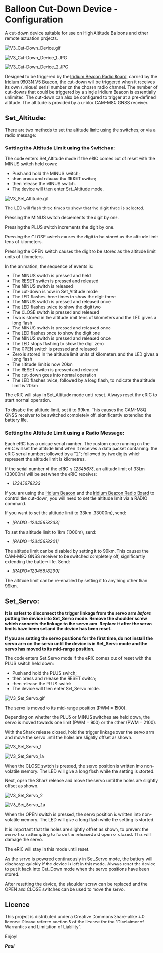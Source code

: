 # Balloon Cut-Down Device - Configuration

A cut-down device suitable for use on High Altitude Balloons and other remote actuation projects.

![V3_Cut-Down_Device.gif](https://github.com/PaulZC/Balloon_Cut-Down_Device/blob/master/img/V3_Cut-Down_Device.gif)

![V3_Cut-Down_Device_1.JPG](https://github.com/PaulZC/Balloon_Cut-Down_Device/blob/master/img/V3_Cut-Down_Device_1.JPG)

![V3_Cut-Down_Device_2.JPG](https://github.com/PaulZC/Balloon_Cut-Down_Device/blob/master/img/V3_Cut-Down_Device_2.JPG)

Designed to be triggered by the [Iridium Beacon Radio Board](https://github.com/PaulZC/Iridium_Beacon_Radio_Board),
carried by the [Iridium 9603N V5 Beacon](https://github.com/PaulZC/Iridium_9603_Beacon), the cut-down will be triggered
when it receives its own (unique) serial number on the chosen radio channel. The number of cut-downs that could be
triggered by a single Iridium Beacon is essentially unlimited. The cut-down can also be configured to trigger at
a pre-defined altitude. The altitude is provided by a u-blox CAM-M8Q GNSS receiver.

## Set_Altitude:

There are two methods to set the altitude limit: using the switches; or via a radio message:

### Setting the Altitude Limit using the Switches:

The code enters Set_Altitude mode if the eRIC comes out of reset with the MINUS switch held down:
- Push and hold the MINUS switch;
- then press and release the RESET switch;
- then release the MINUS switch.
- The device will then enter Set_Altitude mode.

![V3_Set_Altitude.gif](https://github.com/PaulZC/Balloon_Cut-Down_Device/blob/master/img/V3_Set_Altitude.gif)

The LED will flash three times to show that the digit three is selected.

Pressing the MINUS switch decrements the digit by one.

Pressing the PLUS switch increments the digit by one.

Pressing the CLOSE switch causes the digit to be stored as the altitude limit tens of kilometers.

Pressing the OPEN switch causes the digit to be stored as the altitude limit units of kilometers.

In the animation, the sequence of events is:
- The MINUS switch is pressed and held
- The RESET switch is pressed and released
- The MINUS switch is released
- The cut-down is now in Set_Altitude mode
- The LED flashes three times to show the digit three
- The MINUS switch is pressed and released once
- The LED flashes twice to show the digit two
- The CLOSE switch is pressed and released
- Two is stored in the altitude limit tens of kilometers and the LED gives a long flash
- The MINUS switch is pressed and released once
- The LED flashes once to show the digit one
- The MINUS switch is pressed and released once
- The LED stops flashing to show the digit zero
- The OPEN switch is pressed and released
- Zero is stored in the altitude limit units of kilometers and the LED gives a long flash
- The altitude limit is now 20km
- The RESET switch is pressed and released
- The cut-down goes into normal operation
- The LED flashes twice, followed by a long flash, to indicate the altitude limit is 20km

The eRIC will stay in Set_Altitude mode until reset. Always reset the eRIC to start normal operation.

To disable the altitude limit, set it to 99km. This causes the CAM-M8Q GNSS receiver to be switched completely off,
significantly extending the battery life.

### Setting the Altitude Limit using a Radio Message:

Each eRIC has a unique serial number. The custom code running on the eRIC will set the altitude limit when it receives a data packet containing:
the eRIC serial number; followed by a "2"; followed by two digits which represent the altitude limit is kilometres.

If the serial number of the eRIC is _12345678_, an altitude limit of 33km (33000m) will be set when the eRIC receives:
- _12345678233_

If you are using the [Iridium Beacon](https://github.com/PaulZC/Iridium_9603_Beacon) and the
[Iridium Beacon Radio Board](https://github.com/PaulZC/Iridium_Beacon_Radio_Board) to control the cut-down, you will need to set the altitude limit via a RADIO command.

If you want to set the altitude limit to 33km (33000m), send:
- _[RADIO=12345678233]_

To set the altitude limit to 1km (1000m), send:
- _[RADIO=12345678201]_

The altitude limit can be disabled by setting it to 99km. This causes the CAM-M8Q GNSS receiver to be switched completely off, significantly extending the battery life.
Send:
- _[RADIO=12345678299]_

The altitude limit can be re-enabled by setting it to anything other than 99km.

## Set_Servo:

**It is safest to disconnect the trigger linkage from the servo arm _before_ putting the device into Set_Servo mode. Remove the shoulder screw which connects the
linkage to the servo arm. Replace it after the servo limits have been set and the device has been reset.**

**If you are setting the servo positions for the first time, do not install the servo arm on the servo until the device is in Set_Servo mode and the servo has moved to
its mid-range position.**

The code enters Set_Servo mode if the eRIC comes out of reset with the PLUS switch held down:
- Push and hold the PLUS switch;
- then press and release the RESET switch;
- then release the PLUS switch.
- The device will then enter Set_Servo mode.

![V3_Set_Servo.gif](https://github.com/PaulZC/Balloon_Cut-Down_Device/blob/master/img/V3_Set_Servo.gif)

The servo is moved to its mid-range position (PWM = 1500). 

Depending on whether the PLUS or MINUS switches are held down, the servo is moved towards one limit (PWM = 900) or the other (PWM = 2100).

With the Shark release closed, hold the trigger linkage over the servo arm and move the servo until the holes are slightly offset as shown.

![V3_Set_Servo_1](https://github.com/PaulZC/Balloon_Cut-Down_Device/blob/master/img/V3_Set_Servo_1.JPG)

![V3_Set_Servo_1a](https://github.com/PaulZC/Balloon_Cut-Down_Device/blob/master/img/V3_Set_Servo_1a.JPG)

When the CLOSE switch is pressed, the servo position is written into non-volatile memory. The LED will give a long flash while the setting is storted.

Next, open the Shark release and move the servo until the holes are slightly offset as shown.

![V3_Set_Servo_2](https://github.com/PaulZC/Balloon_Cut-Down_Device/blob/master/img/V3_Set_Servo_2.JPG)

![V3_Set_Servo_2a](https://github.com/PaulZC/Balloon_Cut-Down_Device/blob/master/img/V3_Set_Servo_2a.JPG)

When the OPEN switch is pressed, the servo position is written into non-volatile memory. The LED will give a long flash while the setting is storted.

It is important that the holes are slightly offset as shown, to prevent the servo from attempting to force the released aid open or closed.
This will damage the servo.

The eRIC will stay in this mode until reset.

As the servo is powered continuously in Set_Servo mode, the battery will discharge quickly if the device is left in this mode.
Always reset the device to put it back into Cut_Down mode when the servo positions have been stored.

After resetting the device, the shoulder screw can be replaced and the OPEN and CLOSE switches can be used to move the servo.

## Licence

This project is distributed under a Creative Commons Share-alike 4.0 licence.
Please refer to section 5 of the licence for the "Disclaimer of Warranties and Limitation of Liability".
  
Enjoy!

**_Paul_**